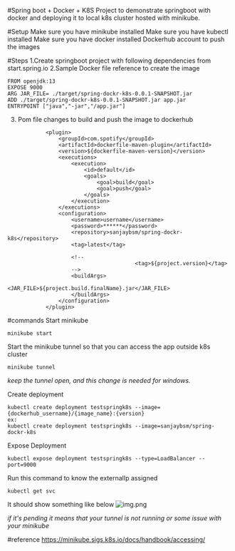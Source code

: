 #Spring boot + Docker + K8S 
Project to demonstrate springboot with docker and deploying
it to local k8s cluster hosted with minikube.

#Setup
Make sure you have minikube installed
Make sure you have kubectl installed
Make sure you have docker installed
Dockerhub account to push the images

#Steps
1.Create springboot project with following dependencies
from start.spring.io
2.Sample Docker file reference to create the image
```
FROM openjdk:13
EXPOSE 9000
ARG JAR_FILE= ./target/spring-dockr-k8s-0.0.1-SNAPSHOT.jar
ADD ./target/spring-dockr-k8s-0.0.1-SNAPSHOT.jar app.jar
ENTRYPOINT ["java","-jar","/app.jar"]
```
3. Pom file changes to build and push the image to dockerhub
```
            <plugin>
				<groupId>com.spotify</groupId>
				<artifactId>dockerfile-maven-plugin</artifactId>
				<version>${dockerfile-maven-version}</version>
				<executions>
					<execution>
						<id>default</id>
						<goals>
							<goal>build</goal>
							<goal>push</goal>
						</goals>
					</execution>
				</executions>
				<configuration>
					<username>username</username>
					<password>******</password>
					<repository>sanjaybsm/spring-dockr-k8s</repository>
					<tag>latest</tag>

					<!--
                                        <tag>${project.version}</tag>
                    -->
					<buildArgs>
						<JAR_FILE>${project.build.finalName}.jar</JAR_FILE>
					</buildArgs>
				</configuration>
			</plugin>
```
#commands
Start minikube

```minikube start```

Start the minikube tunnel so that you can access the app outside k8s cluster
```
minikube tunnel
```
_keep the tunnel open, and this change is needed for windows._

Create deployment
```
kubectl create deployment testspringk8s --image={dockerhub_username}/{image_name}:{version}
ex:
kubectl create deployment testspringk8s --image=sanjaybsm/spring-dockr-k8s
```

Expose Deployment
```
kubectl expose deployment testspringk8s --type=LoadBalancer --port=9000
```

Run this command to know the externalIp assigned
```
kubectl get svc
```
It should show something like below
![img.png](img.png)

_if it's pending it means that your tunnel is not running or some issue with your minikube_

#reference
https://minikube.sigs.k8s.io/docs/handbook/accessing/


